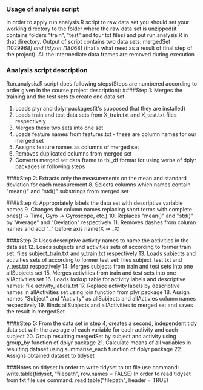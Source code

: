 ### Usage of analysis script
In order to apply run.analysis.R script to raw data set you should set your working directory to the folder where the raw data set is unzipped(it contains folders "train", "test" and four txt files) and put run.analysis.R in that directory.
Output of script contains two data sets: mergedSet [10299*68] and tidyset [180*68] (that's what need as a result of final step of the project). 
All the intermediate data frames are removed during execution
### Analysis script description
Run.analysis.R script does following steps(Steps are numbered according to order given in the course project description):
####Step 1: Merges the training and the test sets to create one data set
1.  Loads plyr and dplyr packages(it's supposed that they are installed)
2.  Loads train and test data sets from X_train.txt and X_test.txt files respectively
3.  Merges these two sets into one set
4.  Loads feature names from features.txt - these are column names for our merged set
5.  Assigns feature names as columns of merged set
6.  Removes duplicated columns from merged set
7.  Converts merged set data.frame to tbl_df format for using verbs of dplyr packages in following steps

####Step 2: Extracts only the measurements on the mean and standard deviation for each measurement
8.  Selects columns which names contain "mean()" and "std()" substrings from merged set 

####Step 4: Appropriately labels the data set with descriptive variable names
9.  Changes the column names replacing short terms with complete ones(t -> Time, Gyro -> Gyroscope, etc.)
10.  Replaces "mean()" and "std()" by "Average" and "Deviation" respectively
11.  Removes dashes from column names and add "_" before axis name(X -> _X)

####Step 3: Uses descriptive activity names to name the activities in the data set
12. Loads subjects and activities sets of according to former train set: files subject_train.txt and y_train.txt respectively
13. Loads subjects and activities sets of according to former test set: files subject_test.txt and y_test.txt respectively
14. Merges subjects from train and test sets into one allSubjects set
15. Merges activities from train and test sets into one allActivities set
16. Loads lookup table for activity labels and descriptive names: file activity_labels.txt
17. Replace activity labels by descriptive names in allActivities set using join function from plyr package
18. Assign names "Subject" and "Activity" as  allSubjects and allActivies column names respectively
19. Binds allSubjects and allActivities to merged set and saves the result in mergedSet

####Step 5: From the data set in step 4, creates a second, independent tidy data set with the average of each variable for each activity and each subject
20. Group resulting mergedSet by subject and activity using group_by function of dplyr package
21. Calculate means of all variables in resulting dataset using summarise_each function of dplyr package 
22. Assigns obtained dataset to tidyset

###Notes on tidyset
In order to write tidyset to txt file use command: write.table(tidyset, "filepath", row.names = FALSE)
In order to read tidyset from txt file use command: read.table("filepath", header = TRUE)
